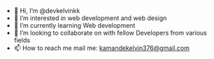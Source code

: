 - 👋 Hi, I’m @devkelvinkk
- 👀 I’m interested in web development and web design 
- 🌱 I’m currently learning Web development 
- 💞️ I’m looking to collaborate on with fellow Developers from various fields 
- 📫 How to reach me mail me: kamandekelvin376@gmail.com

<!---
devkelvinkk/devkelvinkk is a ✨ special ✨ repository because its `README.md` (this file) appears on your GitHub profile.
You can click the Preview link to take a look at your changes.
--->

